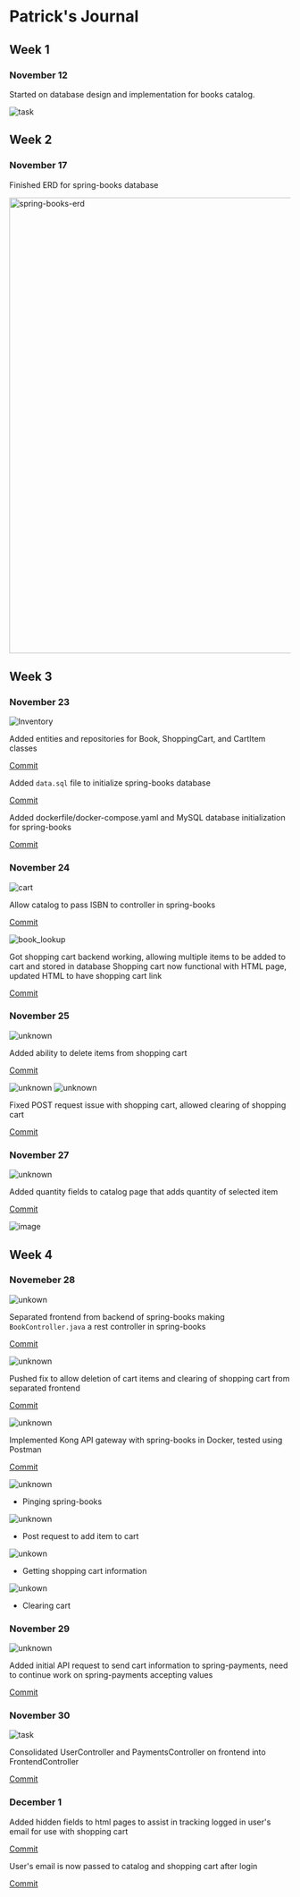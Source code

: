# Patrick's Journal

## Week 1

### November 12

Started on database design and implementation for books catalog.

![task](https://user-images.githubusercontent.com/34024255/142553904-f3cb07b3-b2df-4c99-a5d3-9ab2c9bbca91.png)


## Week 2

### November 17

Finished ERD for spring-books database

<img width="815" alt="spring-books-erd" src="https://user-images.githubusercontent.com/34024255/142553987-f475f84a-4a20-4dfa-b406-69eb1b1cf663.png">

## Week 3

### November 23
![Inventory](https://user-images.githubusercontent.com/34024255/143806110-cf54f3e2-6498-43fd-93fe-ea29b7f4727b.png)

Added entities and repositories for Book, ShoppingCart, and CartItem classes

[Commit](https://github.com/nguyensjsu/fa21-172-dmg/commit/bd26593bed39d332dae21c2153a62d209b3e3f2d)

Added `data.sql` file to initialize spring-books database

[Commit](https://github.com/nguyensjsu/fa21-172-dmg/commit/cf4a9b10e9271c33cb93b733551e464b8501ad70)

Added dockerfile/docker-compose.yaml and MySQL database initialization for spring-books

[Commit](https://github.com/nguyensjsu/fa21-172-dmg/commit/2fe5c9793fb43d9c5fad81c92f92a3e4183da244)

### November 24
![cart](https://user-images.githubusercontent.com/34024255/143806404-c9f5aadb-6ed0-4ff7-be13-eb9aa5ab4c9e.png)

Allow catalog to pass ISBN to controller in spring-books

[Commit](https://github.com/nguyensjsu/fa21-172-dmg/commit/c2a9accb0b55e0372003530fb5d531af8cb4542c)

![book_lookup](https://user-images.githubusercontent.com/34024255/143806727-e1d417eb-532c-4c79-997e-0d0976e248c9.png)


Got shopping cart backend working, allowing multiple items to be added to cart and stored in database
Shopping cart now functional with HTML page, updated HTML to have shopping cart link

[Commit](https://github.com/nguyensjsu/fa21-172-dmg/commit/6b4119103c0a6c892e2c92f204cd314f979f9cad)

### November 25
![unknown](https://user-images.githubusercontent.com/34024255/143996251-a6cfe44f-77ce-4750-9b9a-4f37e605e744.png)

Added ability to delete items from shopping cart 

[Commit](https://github.com/nguyensjsu/fa21-172-dmg/commit/e82560e74830ca0f6aa41a53294637989e51aec6)

![unknown](https://user-images.githubusercontent.com/34024255/143997169-22d9eedd-87e6-4d76-8eec-57fb08f36d9c.png)
![unknown](https://user-images.githubusercontent.com/34024255/143997180-e2f48d3c-8e90-4769-989f-748809e484c9.png)

Fixed POST request issue with shopping cart, allowed clearing of shopping cart

[Commit](https://github.com/nguyensjsu/fa21-172-dmg/commit/e62c96deef9f6568e9357fa81d09833332ec9163) 

### November 27

![unknown](https://user-images.githubusercontent.com/34024255/144019935-f822b00d-a711-436b-bbed-3b7db7eb2f1b.png)

Added quantity fields to catalog page that adds quantity of selected item

[Commit](https://github.com/nguyensjsu/fa21-172-dmg/commit/bf43c6d2137fc6ded5d7b836bcb27c1cdb55ae0e)

![image](https://user-images.githubusercontent.com/34024255/144019765-2e205da2-7949-4d9e-bc6d-423a0df8950e.png)

## Week 4

### Novemeber 28

![unkown](https://cdn.discordapp.com/attachments/825238290797953027/914456887678881802/unknown.png)

Separated frontend from backend of spring-books making `BookController.java` a rest controller in spring-books

[Commit](https://github.com/nguyensjsu/fa21-172-dmg/commit/d0a12d23619d02bf4d26c3595d8369158b5266ee)

![unknown](https://cdn.discordapp.com/attachments/825238290797953027/914457155711668284/unknown.png)

Pushed fix to allow deletion of cart items and clearing of shopping cart from separated frontend

[Commit](https://github.com/nguyensjsu/fa21-172-dmg/commit/f26f7621f51b68cd092441dc6930973291d56246)

![unknown](https://cdn.discordapp.com/attachments/825238290797953027/914782789390446613/unknown.png)


Implemented Kong API gateway with spring-books in Docker, tested using Postman

[Commit](https://github.com/nguyensjsu/fa21-172-dmg/commit/f5b914ba155f0b58ea1fe20fe68e0b033506c566)

![unknown](https://cdn.discordapp.com/attachments/825238290797953027/914776610840920074/unknown.png)
* Pinging spring-books

![unknown](https://cdn.discordapp.com/attachments/825238290797953027/914780674144231464/unknown.png)
* Post request to add item to cart

![unkown](https://cdn.discordapp.com/attachments/825238290797953027/914780751214542858/unknown.png)
* Getting shopping cart information

![unkown](https://cdn.discordapp.com/attachments/825238290797953027/914782245942865930/unknown.png)
* Clearing cart

### November 29

![unknown](https://cdn.discordapp.com/attachments/825238290797953027/915785109393801296/unknown.png)

Added initial API request to send cart information to spring-payments, need to continue work on spring-payments accepting values

[Commit](https://github.com/nguyensjsu/fa21-172-dmg/commit/526611b1fac1e2b90784f05b261e494e5584d924) 


### November 30

![task](https://cdn.discordapp.com/attachments/825238290797953027/915785109393801296/unknown.png)

Consolidated UserController and PaymentsController on frontend into FrontendController

[Commit](https://github.com/nguyensjsu/fa21-172-dmg/commit/53774f62eb62bf927190cad130967cdff90a518a)


### December 1

Added hidden fields to html pages to assist in tracking logged in user's email for use with shopping cart

[Commit](https://github.com/nguyensjsu/fa21-172-dmg/commit/ee243e9d8316cba6e3e5b870df35f5dfbbf20986)

User's email is now passed to catalog and shopping cart after login

[Commit](https://github.com/nguyensjsu/fa21-172-dmg/commit/e4ce7724dd815d41119998c51e1289c612f03f84) 

